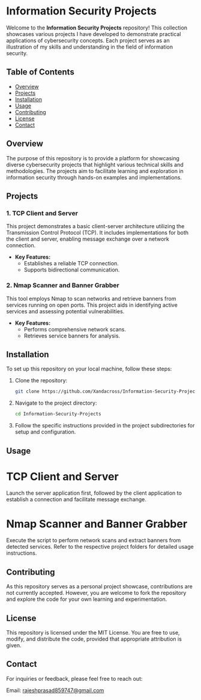 # Information Security Projects

Welcome to the **Information Security Projects** repository! This collection showcases various projects I have developed to demonstrate practical applications of cybersecurity concepts. Each project serves as an illustration of my skills and understanding in the field of information security.

## Table of Contents

- [Overview](#overview)
- [Projects](#projects)
- [Installation](#installation)
- [Usage](#usage)
- [Contributing](#contributing)
- [License](#license)
- [Contact](#contact)

## Overview

The purpose of this repository is to provide a platform for showcasing diverse cybersecurity projects that highlight various technical skills and methodologies. The projects aim to facilitate learning and exploration in information security through hands-on examples and implementations.

## Projects

### 1. TCP Client and Server
This project demonstrates a basic client-server architecture utilizing the Transmission Control Protocol (TCP). It includes implementations for both the client and server, enabling message exchange over a network connection.

- **Key Features:**
  - Establishes a reliable TCP connection.
  - Supports bidirectional communication.

### 2. Nmap Scanner and Banner Grabber
This tool employs Nmap to scan networks and retrieve banners from services running on open ports. This project aids in identifying active services and assessing potential vulnerabilities.

- **Key Features:**
  - Performs comprehensive network scans.
  - Retrieves service banners for analysis.

## Installation

To set up this repository on your local machine, follow these steps:

1. Clone the repository:
   ```bash
   git clone https://github.com/Xandacross/Information-Security-Projects.git
   
2. Navigate to the project directory:
   ```bash
   cd Information-Security-Projects
   
3. Follow the specific instructions provided in the project subdirectories for setup and configuration.

## Usage
# TCP Client and Server
Launch the server application first, followed by the client application to establish a connection and facilitate message exchange.

# Nmap Scanner and Banner Grabber
Execute the script to perform network scans and extract banners from detected services.
Refer to the respective project folders for detailed usage instructions.

## Contributing
As this repository serves as a personal project showcase, contributions are not currently accepted. However, you are welcome to fork the repository and explore the code for your own learning and experimentation.

## License
This repository is licensed under the MIT License. You are free to use, modify, and distribute the code, provided that appropriate attribution is given.

## Contact
For inquiries or feedback, please feel free to reach out:

Email: rajeshprasad859747@gmail.com